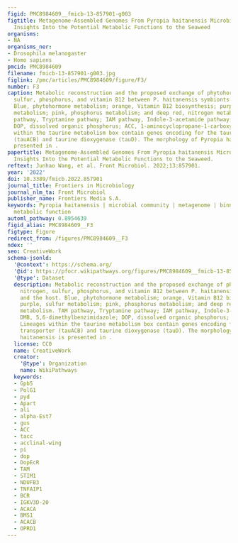 ```yaml
---
figid: PMC8984609__fmicb-13-857901-g003
figtitle: Metagenome-Assembled Genomes From Pyropia haitanensis Microbiome Provide
  Insights Into the Potential Metabolic Functions to the Seaweed
organisms:
- NA
organisms_ner:
- Drosophila melanogaster
- Homo sapiens
pmcid: PMC8984609
filename: fmicb-13-857901-g003.jpg
figlink: /pmc/articles/PMC8984609/figure/F3/
number: F3
caption: Metabolic reconstruction and the proposed exchange of phytohormone, nitrogen,
  sulfur, phosphorus, and vitamin B12 between P. haitanensis symbionts and the host.
  Blue, phytohormone metabolism; orange, Vitamin B12 biosynthesis; purple, sulfur
  metabolism; pink, phosphorus metabolism; and deep red, nitrogen metabolism. TAM
  pathway, Tryptamine pathway; IAM pathway, Indole-3-acetamide pathway; DMB, 5,6-dimethylbenzimidazole;
  DOP, dissolved organic phosphorus; ACC, 1-aminocyclopropane-1-carboxylate. Lineages
  within the taurine metabolism box contain genes encoding for the taurine transporter
  (tauACB) and taurine dioxygenase (tauD). The morphology of Pyropia haitanensis is
  presented in .
papertitle: Metagenome-Assembled Genomes From Pyropia haitanensis Microbiome Provide
  Insights Into the Potential Metabolic Functions to the Seaweed.
reftext: Junhao Wang, et al. Front Microbiol. 2022;13:857901.
year: '2022'
doi: 10.3389/fmicb.2022.857901
journal_title: Frontiers in Microbiology
journal_nlm_ta: Front Microbiol
publisher_name: Frontiers Media S.A.
keywords: Pyropia haitanensis | microbial community | metagenome | binning | microbial
  metabolic function
automl_pathway: 0.8954639
figid_alias: PMC8984609__F3
figtype: Figure
redirect_from: /figures/PMC8984609__F3
ndex: ''
seo: CreativeWork
schema-jsonld:
  '@context': https://schema.org/
  '@id': https://pfocr.wikipathways.org/figures/PMC8984609__fmicb-13-857901-g003.html
  '@type': Dataset
  description: Metabolic reconstruction and the proposed exchange of phytohormone,
    nitrogen, sulfur, phosphorus, and vitamin B12 between P. haitanensis symbionts
    and the host. Blue, phytohormone metabolism; orange, Vitamin B12 biosynthesis;
    purple, sulfur metabolism; pink, phosphorus metabolism; and deep red, nitrogen
    metabolism. TAM pathway, Tryptamine pathway; IAM pathway, Indole-3-acetamide pathway;
    DMB, 5,6-dimethylbenzimidazole; DOP, dissolved organic phosphorus; ACC, 1-aminocyclopropane-1-carboxylate.
    Lineages within the taurine metabolism box contain genes encoding for the taurine
    transporter (tauACB) and taurine dioxygenase (tauD). The morphology of Pyropia
    haitanensis is presented in .
  license: CC0
  name: CreativeWork
  creator:
    '@type': Organization
    name: WikiPathways
  keywords:
  - Gpb5
  - PolG1
  - pyd
  - Apart
  - ali
  - alpha-Est7
  - gus
  - ACC
  - tacc
  - acclinal-wing
  - pi
  - dop
  - DopEcR
  - TAM
  - STIM1
  - NDUFB3
  - TNFAIP1
  - BCR
  - IGKV3D-20
  - ACACA
  - BMS1
  - ACACB
  - OPRD1
---
```

